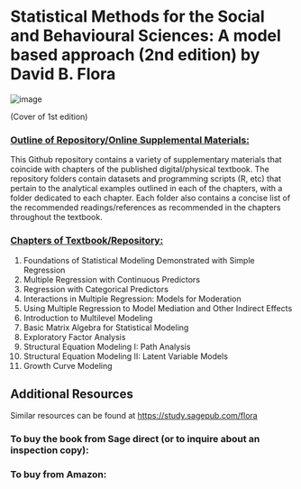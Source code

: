 # Statistical Methods for the Social and Behavioural Sciences: A model based approach (2nd edition) by David B. Flora

![image](https://github.com/sperkovic/Flora---Statistical-Methods-for-the-Social-and-Behavioural-Sciences-2ndEdition/assets/119066291/b5688b39-aaa4-4663-90a1-e5b0d2d78f62)

  (Cover of 1st edition)

### <ins> Outline of Repository/Online Supplemental Materials: <ins> 

This Github repository contains a variety of supplementary materials that coincide with chapters of the published digital/physical textbook.
The repository folders contain datasets and programming scripts (R, etc) that pertain to the analytical examples outlined in each of the chapters, with a folder dedicated to each chapter.
Each folder also contains a concise list of the recommended readings/references as recommended in the chapters throughout the textbook.


### <ins> Chapters of Textbook/Repository: <ins> 

1. Foundations of Statistical Modeling Demonstrated with Simple Regression
2. Multiple Regression with Continuous Predictors
3. Regression with Categorical Predictors
4. Interactions in Multiple Regression: Models for Moderation
5. Using Multiple Regression to Model Mediation and Other Indirect Effects
6. Introduction to Multilevel Modeling
7. Basic Matrix Algebra for Statistical Modeling
8. Exploratory Factor Analysis
9. Structural Equation Modeling I: Path Analysis
10. Structural Equation Modeling II: Latent Variable Models
11. Growth Curve Modeling

## Additional Resources
Similar resources can be found at https://study.sagepub.com/flora


### To buy the book from Sage direct (or to inquire about an inspection copy):
### To buy from Amazon:
